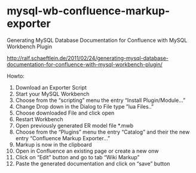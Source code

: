 mysql-wb-confluence-markup-exporter
===================================

Generating MySQL Database Documentation for Confluence with MySQL Workbench Plugin

http://ralf.schaeftlein.de/2011/02/24/generating-mysql-database-documentation-for-confluence-with-mysql-workbench-plugin/

Howto:

1. Download an Exporter Script
2. Start your MySQL Workbench
3. Choose from the “scripting” menu the entry “Install Plugin/Module…”
4. Change Drop down in the Dialog to File type ”lua Files..”
5. Choose downloaded File and click open
6. Restart Workbench
7. Open previously generated ER model file *.mwb
8. Choose from the “Plugins” menu the entry “Catalog” and their the new entry “Confluence Markup Exporter…”
9. Markup is now in the clipboard
10. Open in Confluence an existing page or create a new onw
11. Click on “Edit” button and go to tab “Wiki Markup”
12. Paste the generated documentation and click on “save” button
